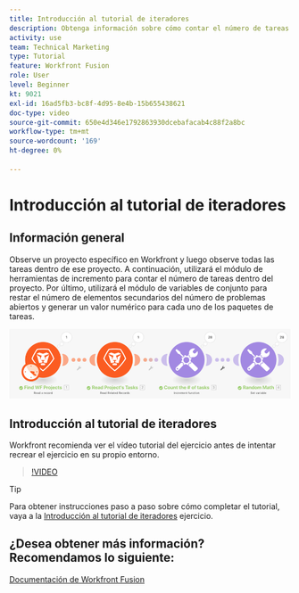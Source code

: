 ```yaml
---
title: Introducción al tutorial de iteradores
description: Obtenga información sobre cómo contar el número de tareas que hay que realizar en un proyecto y, a continuación, calcule un valor para cada uno de los paquetes de tareas, todas en [!DNL Adobe Workfront Fusion].
activity: use
team: Technical Marketing
type: Tutorial
feature: Workfront Fusion
role: User
level: Beginner
kt: 9021
exl-id: 16ad5fb3-bc8f-4d95-8e4b-15b655438621
doc-type: video
source-git-commit: 650e4d346e1792863930dcebafacab4c88f2a8bc
workflow-type: tm+mt
source-wordcount: '169'
ht-degree: 0%

---
```


# Introducción al tutorial de iteradores

## Información general

Observe un proyecto específico en Workfront y luego observe todas las tareas dentro de ese proyecto. A continuación, utilizará el módulo de herramientas de incremento para contar el número de tareas dentro del proyecto. Por último, utilizará el módulo de variables de conjunto para restar el número de elementos secundarios del número de problemas abiertos y generar un valor numérico para cada uno de los paquetes de tareas.

![Una imagen del escenario de fusión](assets/iteration-and-aggregation-1.png)

## Introducción al tutorial de iteradores

Workfront recomienda ver el vídeo tutorial del ejercicio antes de intentar recrear el ejercicio en su propio entorno.

>[!VIDEO](https://video.tv.adobe.com/v/335278/?quality=12&learn=on)

>[!TIP]
>
>Para obtener instrucciones paso a paso sobre cómo completar el tutorial, vaya a la [Introducción al tutorial de iteradores](https://experienceleague.adobe.com/docs/workfront-learn/tutorials-workfront/fusion/exercises/introduction-to-iterators.html?lang=en) ejercicio.


## ¿Desea obtener más información? Recomendamos lo siguiente:

[Documentación de Workfront Fusion](https://experienceleague.adobe.com/docs/workfront/using/adobe-workfront-fusion/workfront-fusion-2.html?lang=en)
